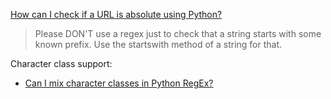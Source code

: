 [How can I check if a URL is absolute using Python?](https://stackoverflow.com/questions/8357098/how-can-i-check-if-a-url-is-absolute-using-python)
>Please DON'T use a regex just to check that a string starts with some known prefix. Use the startswith method of a string for that.

Character class support:
- [Can I mix character classes in Python RegEx?](https://stackoverflow.com/questions/12349118/can-i-mix-character-classes-in-python-regex)